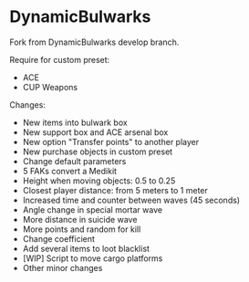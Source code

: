 # DynamicBulwarks

Fork from DynamicBulwarks develop branch.

Require for custom preset:

- ACE
- CUP Weapons

Changes:

- New items into bulwark box
- New support box and ACE arsenal box
- New option "Transfer points" to another player
- New purchase objects in custom preset
- Change default parameters
- 5 FAKs convert a Medikit
- Height when moving objects: 0.5 to 0.25
- Closest player distance: from 5 meters to 1 meter
- Increased time and counter between waves (45 seconds)
- Angle change in special mortar wave
- More distance in suicide wave
- More points and random for kill
- Change coefficient
- Add several items to loot blacklist
- [WIP] Script to move cargo platforms
- Other minor changes